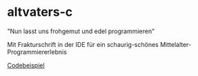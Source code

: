# altvaters-c
"Nun lasst uns frohgemut und edel programmieren"

Mit Frakturschrift in der IDE für ein schaurig-schönes Mittelalter-Programmiererlebnis

[Codebeispiel](https://github.com/Twometer/altvaters-c/blob/master/demo/demo.schriftst%C3%BCck)
